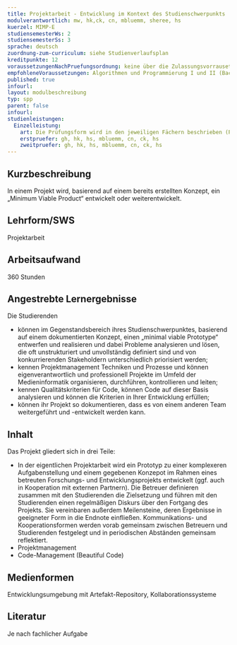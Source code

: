 ```yaml
---
title: Projektarbeit - Entwicklung im Kontext des Studienschwerpunkts
modulverantwortlich: mw, hk,ck, cn, mbluemm, sheree, hs
kuerzel: MIMP-E
studiensemesterWs: 2
studiensemesterSs: 3
sprache: deutsch
zuordnung-zum-curriculum: siehe Studienverlaufsplan
kreditpunkte: 12
voraussetzungenNachPruefungsordnung: keine über die Zulassungsvorrausetzungen zum Studium hinausgehenden
empfohleneVoraussetzungen: Algorithmen und Programmierung I und II (Bachelor), Softwaretechnik (Bachelor), einschlägige Entwicklungskenntnisse und -erfahrungen in Projekten im Studienschwerpunkt
published: true
infourl: 
layout: modulbeschreibung
typ: spp
parent: false
infourl: 
studienleistungen:
  Einzelleistung:
    art: Die Prüfungsform wird in den jeweiligen Fächern beschrieben (Projekt (50%), Projektmanagement (25%), Code Management (Beautiful Code) (25%)).
    erstpruefer: gh, hk, hs, mbluemm, cn, ck, hs
    zweitpruefer: gh, hk, hs, mbluemm, cn, ck, hs
---
```


## Kurzbeschreibung
In einem Projekt wird, basierend auf einem bereits erstellten Konzept, ein „Minimum Viable Product“ entwickelt oder weiterentwickelt.

## Lehrform/SWS
Projektarbeit

## Arbeitsaufwand
360 Stunden

## Angestrebte Lernergebnisse

Die Studierenden

- können im Gegenstandsbereich ihres Studienschwerpunktes, basierend auf einem dokumentierten Konzept, einen „minimal viable Prototype“ entwerfen und realisieren und dabei Probleme analysieren und lösen, die oft unstrukturiert und unvollständig definiert sind und von konkurrierenden Stakeholdern unterschiedlich priorisiert werden;
- kennen Projektmanagement Techniken und Prozesse und können eigenverantwortlich und professionell Projekte im Umfeld der Medieninformatik organisieren, durchführen, kontrollieren und leiten;
- kennen Qualitätskriterien für Code, können Code auf dieser Basis analysieren und können die Kriterien in Ihrer Entwicklung erfüllen;
- können ihr Projekt so dokumentieren, dass es von einem anderen Team weitergeführt und -entwickelt werden kann.



## Inhalt

Das Projekt gliedert sich in drei Teile:

- In der eigentlichen Projektarbeit wird ein Prototyp zu einer komplexeren Aufgabenstellung und einem gegebenen Konzepot im Rahmen eines betreuten Forschungs- und Entwicklungsprojekts entwickelt (ggf. auch in Kooperation mit externen Partnern). Die Betreuer definieren zusammen mit den Studierenden die Zielsetzung und führen mit den Studierenden einen regelmäßigen Diskurs über den Fortgang des Projekts. Sie vereinbaren außerdem Meilensteine, deren Ergebnisse in geeigneter Form in die Endnote einfließen. Kommunikations- und Kooperationsformen werden vorab gemeinsam zwischen Betreuern und Studierenden festgelegt und in periodischen Abständen gemeinsam reflektiert.
- Projektmanagement 
- Code-Management (Beautiful Code)

## Medienformen
Entwicklungsumgebung mit Artefakt-Repository, Kollaborationssysteme

## Literatur
Je nach fachlicher Aufgabe
